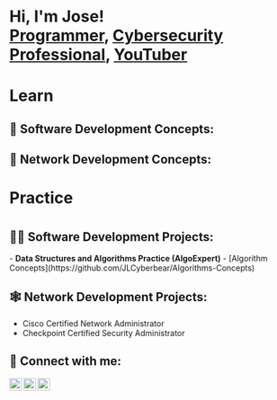 <h1>Hi, I'm Jose! <br/><a href="https://github.com/JLCyberbear">Programmer</a>, 
  <a href="https://www.linkedin.com/in/joselrico/">Cybersecurity Professional</a>, 
  <a href="https://www.youtube.com/@JRCybertek">YouTuber</a></h1>

<h1> Learn </h1>
<h2>🧾 Software Development Concepts:</h2>
<h2>📖 Network Development Concepts:</h2>

<h1> Practice <h1/>
  <h2>👨‍💻 Software Development Projects:</h2>
  - <b>Data Structures and Algorithms Practice (AlgoExpert)</b>
  - [Algorithm Concepts](https://github.com/JLCyberbear/Algorithms-Concepts)

<h2>🕸️ Network Development Projects:</h2>
<ul>
  <li>Cisco Certified Network Administrator</li>
  <li>Checkpoint Certified Security Administrator</li>
</ul>

<h2> 🤳 Connect with me:</h2>

[<img align="left" alt="JoshMadakor | YouTube" width="22px" src="https://cdn-icons-png.flaticon.com/128/1384/1384060.png" />][youtube]
[<img align="left" alt="JoshMadakor | LinkedIn" width="22px" src="https://cdn-icons-png.flaticon.com/128/1384/1384014.png" />][linkedin]
[<img align="left" alt="JoshMadakor | Instagram" width="22px" src="https://cdn-icons-png.flaticon.com/128/15707/15707776.png" />][instagram]

[twitter]: https://twitter.com/joshmadakor
[youtube]: https://www.youtube.com/c/joshmadakor
[instagram]: https://www.instagram.com/joshmadakor/
[linkedin]: https://linkedin.com/in/joshmadakor

<!--
**joshmadakor1/joshmadakor1** is a ✨ _special_ ✨ repository because its `README.md` (this file) appears on your GitHub profile.

Here are some ideas to get you started:

- 🔭 I’m currently working on ...
- 🌱 I’m currently learning ...
- 👯 I’m looking to collaborate on ...
- 🤔 I’m looking for help with ...
- 💬 Ask me about ...
- 📫 How to reach me: ...
- 😄 Pronouns: ...
- ⚡ Fun fact: ...
-->
